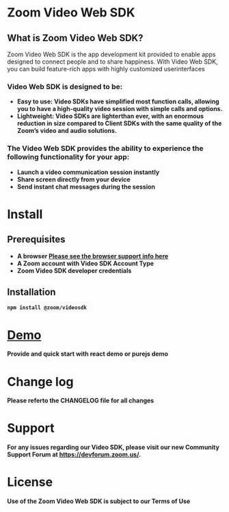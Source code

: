 # Zoom Video Web SDK

## What is Zoom Video Web SDK?
  Zoom Video Web SDK is the app development kit provided to enable apps designed to connect people and to
share happiness. With Video Web SDK, you can build feature-rich apps with highly customized userinterfaces
### Video Web SDK is designed to be:
* <strong>Easy to use<strong>: Video SDKs have simplified most function calls, allowing you to have a high-quality video session with simple calls and options.
* <strong>Lightweight<strong>: Video SDKs are lighterthan ever, with an enormous reduction in size compared to Client
SDKs with the same quality of the Zoomʼs video and audio solutions.
### The Video Web SDK provides the ability to experience the following functionality for your app:
* Launch a video communication session instantly
* Share screen directly from your device
* Send instant chat messages during the session

# Install 
## Prerequisites
* A browser [Please see the browser support info here](https://marketplace.zoom.us/docs/sdk/video/web)
* A Zoom account with Video SDK Account Type
* Zoom Video SDK developer credentials

## Installation
```
npm install @zoom/videosdk
```

# [Demo](https://github.com/zoom/sample-app-videosdk)
Provide and quick start with react demo or purejs demo

# Change log
Please referto the CHANGELOG file for all changes

# Support
For any issues regarding our Video SDK, please visit our new Community Support Forum at
https://devforum.zoom.us/.

# License
Use of the Zoom Video Web SDK is subject to our Terms of Use